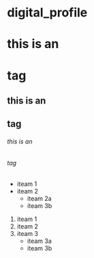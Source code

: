 # digital_profile
# this is an <h1> tag
## this is an <h2> tag
###### this is an <h6> tag
  
  * iteam 1
  * iteam 2
     * iteam 2a
     * iteam 3b
  
  1. iteam 1
  2. iteam 2
  3. iteam 3
     * iteam 3a
     * iteam 3b
